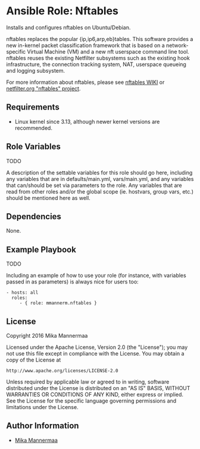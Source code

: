Ansible Role: Nftables
======================

Installs and configures nftables on Ubuntu/Debian.

nftables replaces the popular {ip,ip6,arp,eb}tables. This software provides a new in-kernel packet classification framework that is based on a network-specific Virtual Machine (VM) and a new nft userspace command line tool. nftables reuses the existing Netfilter subsystems such as the existing hook infrastructure, the connection tracking system, NAT, userspace queueing and logging subsystem.

For more information about nftables, please see [nftables WIKI](https://wiki.nftables.org/wiki-nftables/index.php/Main_Page) or [netfilter.org "nftables" project](https://www.netfilter.org/projects/nftables/).

Requirements
------------

- Linux kernel since 3.13, although newer kernel versions are recommended.


Role Variables
--------------

TODO

A description of the settable variables for this role should go here, including any variables that are in defaults/main.yml, vars/main.yml, and any variables that can/should be set via parameters to the role. Any variables that are read from other roles and/or the global scope (ie. hostvars, group vars, etc.) should be mentioned here as well.

Dependencies
------------

None.

Example Playbook
----------------

TODO

Including an example of how to use your role (for instance, with variables passed in as parameters) is always nice for users too:

    - hosts: all
      roles:
         - { role: mmannerm.nftables }

License
-------

Copyright 2016 Mika Mannermaa

Licensed under the Apache License, Version 2.0 (the "License");
you may not use this file except in compliance with the License.
You may obtain a copy of the License at

    http://www.apache.org/licenses/LICENSE-2.0

Unless required by applicable law or agreed to in writing, software
distributed under the License is distributed on an "AS IS" BASIS,
WITHOUT WARRANTIES OR CONDITIONS OF ANY KIND, either express or implied.
See the License for the specific language governing permissions and
limitations under the License.

Author Information
------------------

- [Mika Mannermaa](https://github.com/mmannerm)
